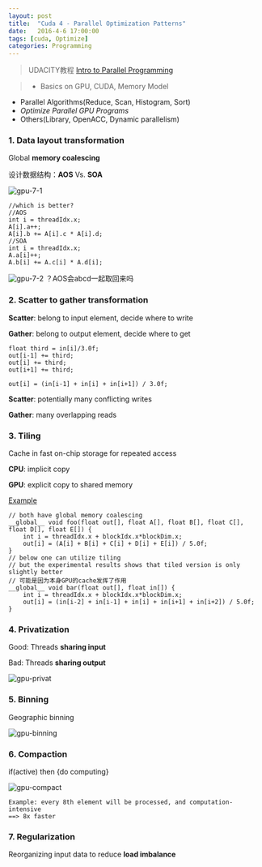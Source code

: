 ```yaml
---
layout: post
title:  "Cuda 4 - Parallel Optimization Patterns"
date:   2016-4-6 17:00:00
tags: [cuda, Optimize]
categories: Programming
---
```


> UDACITY教程 [Intro to Parallel Programming][link]

> * Basics on GPU, CUDA, Memory Model
 * Parallel Algorithms(Reduce, Scan, Histogram, Sort)
 * *Optimize Parallel GPU Programs*
 * Others(Library, OpenACC, Dynamic parallelism)

[link]: https://www.udacity.com/wiki/cs344

### 1. Data layout transformation
Global **memory coalescing**

设计数据结构：**AOS** Vs. **SOA**

![gpu-7-1](http://7xno5y.com1.z0.glb.clouddn.com/gpu-7-1.png)

```
//which is better?
//AOS
int i = threadIdx.x;
A[i].a++;
A[i].b += A[i].c * A[i].d;
//SOA
int i = threadIdx.x;
A.a[i]++;
A.b[i] += A.c[i] * A.d[i];
```

![gpu-7-2](http://7xno5y.com1.z0.glb.clouddn.com/gpu-7-2.png)
？AOS会abcd一起取回来吗

### 2. Scatter to gather transformation
**Scatter**: belong to input element, decide where to write

**Gather**: belong to output element, decide where to get

```
float third = in[i]/3.0f;
out[i-1] += third;
out[i] += third;
out[i+1] += third;

out[i] = (in[i-1] + in[i] + in[i+1]) / 3.0f;
```

**Scatter**: potentially many conflicting writes

**Gather**: many overlapping reads

### 3. Tiling
Cache in fast on-chip storage for repeated access

**CPU**: implicit copy

**GPU**: explicit copy to shared memory

[Example](https://github.com/wykvictor/cs344-udacity/blob/master/Lesson%20Code%20Snippets/Lesson%207%20Code%20Snippets/tiling/tiling.cu)

```
// both have global memory coalescing
__global__ void foo(float out[], float A[], float B[], float C[], float D[], float E[]) {
	int i = threadIdx.x + blockIdx.x*blockDim.x; 
	out[i] = (A[i] + B[i] + C[i] + D[i] + E[i]) / 5.0f;
}
// below one can utilize tiling
// but the experimental results shows that tiled version is only slightly better
// 可能是因为本身GPU的cache发挥了作用
__global__ void bar(float out[], float in[]) {
	int i = threadIdx.x + blockIdx.x*blockDim.x; 
	out[i] = (in[i-2] + in[i-1] + in[i] + in[i+1] + in[i+2]) / 5.0f;
}
```

### 4. Privatization 
Good: Threads **sharing input**

Bad: Threads **sharing output**

![gpu-privat](http://7xno5y.com1.z0.glb.clouddn.com/gpu-privat.png)

### 5. Binning
Geographic binning

![gpu-binning](http://7xno5y.com1.z0.glb.clouddn.com/gpu-binning.png)

### 6. Compaction
if(active) then {do computing}

![gpu-compact](http://7xno5y.com1.z0.glb.clouddn.com/gpu-compact.png)

```
Example: every 8th element will be processed, and computation-intensive
==> 8x faster
```

### 7. Regularization
Reorganizing input data to reduce **load imbalance**